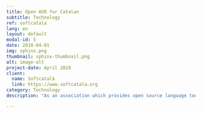 ```yaml
---
title: Open ASR for Catalan
subtitle: Technology
ref: softcatala
lang: en
layout: default
modal-id: 5
date: 2018-04-01
img: sphinx.png
thumbnail: sphinx-thumbnail.png
alt: image-alt
project-date: April 2018
client:
  name: Softcatalà
  link: https://www.softcatala.org 
category: Technology
description: "As an association which provides open source language tools for the Catalan speaking community, Softcatalà wanted to have a open source ASR system in order to be used by developers, makers and possibly for providers of techonological products to integrate Catalan in their services. We have leveraged the publicly avaliable subtitled videos from Catalan television to build an initial version of an open source ASR in Catalan using the CMUSphinx technology. We have published the trained ASR models and the necessary scripts to build them in <a href='https://github.com/collectivat/cmusphinx-models'>github</a> for the use of the community."

---
```

